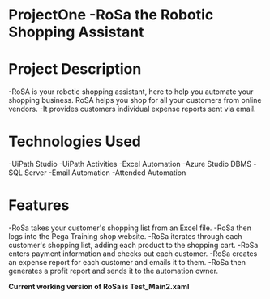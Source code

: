 # ProjectOne -RoSa the Robotic Shopping Assistant

# Project Description 
  -RoSA is your robotic shopping assistant, here to help you automate your shopping business. RoSA helps you shop for all your customers from online vendors. 
  -It provides customers individual expense reports sent via email.

# Technologies Used
 -UiPath Studio
 -UiPath Activities
 -Excel Automation 
 -Azure Studio DBMS 
 -SQL Server
 -Email Automation 
 -Attended Automation
 
 # Features
  -RoSa takes your customer's shopping list from an Excel file. 
  -RoSa then logs into the Pega Training shop website. 
  -RoSa iterates through each customer's shopping list, adding each product to the shopping cart. 
  -RoSa enters payment information and checks out each customer. 
  -RoSa creates an expense report for each customer and emails it to them. 
  -RoSa then generates a profit report and sends it to the automation owner. 

**Current working version of RoSa is Test_Main2.xaml**
